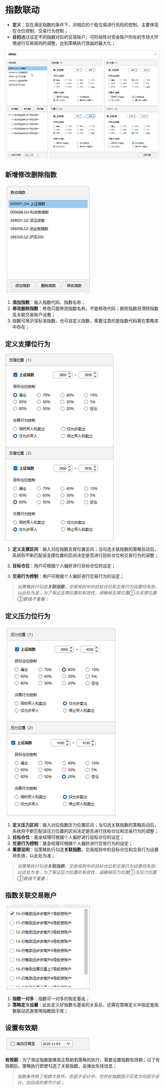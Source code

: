 # 指数联动

- **定义**：旨在满足指数的条件下，对相应的个股交易进行风险的控制，主要体现在仓位控制、交易行为控制；
- **目的**通过设定不同指数对应的交易账户，可阶段性对资金账户所处的市场大环境进行交易规则的调整，达到策略执行效益的最大化；  
 <p align="left">
    <img  src="./images/index_linkage.png"/>
 </p>


## 新增修改删除指数

![](_assets/images/index_link_edit.png)

1. **添加指数**：输入指数代码、指数名称；
2. **修改删除指数**：修改只能修改指数名称，不能修改代码；删除指数将清除指数及关联交易账户设置；
3. 指数可用沪深标准指数，也可自定义指数，需要注意的是指数代码需在策略库中存在；

## 定义支撑位行为

 <p align="left">
    <img  src="./images/index_link_support.png"/ style="max-width:none;">
 </p>

1. **定义支撑区间**：输入对应指数支撑位置区间；当勾选关联指数的策略启动后，系统将不断匹配该支撑位置的区间决定是否进行目标仓位和交易行为的调整；

2. **目标仓位**：用户可根据个人偏好进行目标仓位的设定；

3. **交易行为控制**：用户可根据个人偏好进行交易行为的设定；

>*当策略执行勾选**关联指数**，交易规则中的目标仓位和交易行为设置将失效，以此处为准；为了保证支撑位置的有效性，请确保支撑位置①与支撑位置②数值不重叠；*

## 定义压力位行为

![](_assets/images/index_link_Pressure.png)

1. **定义压力区间**：输入对应指数压力位置区间；当勾选关联指数的策略启动后，系统将不断匹配该压力位置的区间决定是否进行目标仓位和交易行为的调整；
2. **目标仓位**：基金经理可根据个人偏好进行目标仓位的设定；
3. **交易行为控制**：基金经理可根据个人偏好进行交易行为的设定；
4. **重要说明**：当策略执行勾选**关联指数**，交易规则中的目标仓位和交易行为设置将失效，以此处为准；

>*当策略执行勾选**关联指数**，交易规则中的目标仓位和交易行为设置将失效，以此处为准；为了保证压力位置的有效性，请确保压力位置①与压力位置②数值不重叠；*

##  指数关联交易账户

![](_assets/images/index_link_fund.png)

1. **指数一对多**：指数可一对多的指定基金；
2. **策略定义设置**：此处定义好指数与基金的关系后，还需在策略定义中指定是指数联动还是使用指数因子库；

## 设置有效期

![](_assets/images/index_link_ValidDate.png)

**有效期**：为了保证指数能够真正帮助到策略的执行，需要设置指数有效期；过了有效期后，策略执行即使勾选了关联指数，会弹出失效信息；

>*指数条件除了指数关联外，在因子设计中，也存在指数因子买卖方向因子设计，在后续的章节介绍；*

